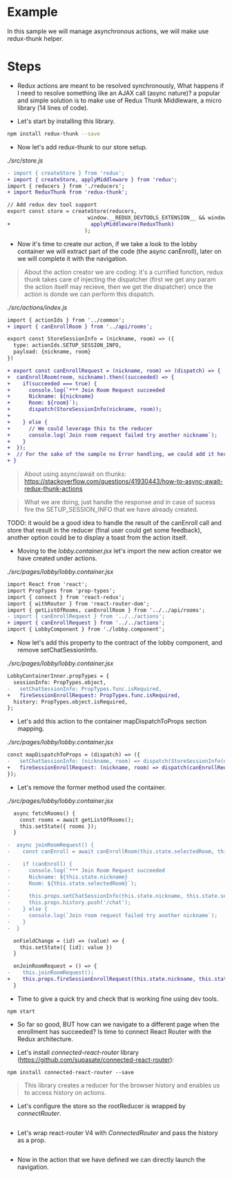 # Example

In this sample we will manage asynchronous actions, we will make use redux-thunk helper.

# Steps

- Redux actions are meant to be resolved synchronously, What happens if I need to resolve something like an AJAX call (async nature)?
a popular and simple solution is to make use of Redux Thunk Middleware, a micro library (14 lines of code).

- Let's start by installing this library.

```bash
npm install redux-thunk --save
```

- Now let's add redux-thunk to our store setup.

_./src/store.js_

```diff
- import { createStore } from 'redux';
+ import { createStore, applyMiddleware } from 'redux';
import { reducers } from './reducers';
+ import ReduxThunk from 'redux-thunk';

// Add redux dev tool support
export const store = createStore(reducers, 
                          window.__REDUX_DEVTOOLS_EXTENSION__ && window.__REDUX_DEVTOOLS_EXTENSION__(),
+                          applyMiddleware(ReduxThunk)
                         ); 
```

- Now it's time to create our action, if we take a look to the lobby container we will extract part of the code (the async
canEnroll), later on we will complete it with the navigation.

> About the action creator we are coding: it's a currified function, redux thunk takes care of injecting the dispatcher
(first we get any param the action itself may recieve, then we get the dispatcher) once the action is donde we can
perform this dispatch.

_./src/actions/index.js_

```diff
import { actionIds } from '../common';
+ import { canEnrollRoom } from '../api/rooms';

export const StoreSessionInfo = (nickname, room) => ({
  type: actionIds.SETUP_SESSION_INFO,
  payload: {nickname, room}
})

+ export const canEnrollRequest = (nickname, room) => (dispatch) => {
+  canEnrollRoom(room, nickname).then((succeeded) => {
+    if(succeeded === true) {
+      console.log(`*** Join Room Request succeeded
+      Nickname: ${nickname}
+      Room: ${room}`);
+      dispatch(StoreSessionInfo(nickname, room));
+
+    } else {
+      // We could leverage this to the reducer
+      console.log(`Join room request failed try another nickname`);
+    }
+  });
+  // For the sake of the sample no Error handling, we could add it here
+ }
```

> About using async/await on thunks: https://stackoverflow.com/questions/41930443/how-to-async-await-redux-thunk-actions

> What we are doing, just handle the response and in case of sucess fire the SETUP_SESSION_INFO that we have already created.

TODO: it would be a good idea to handle the result of the canEnroll call and store that result in the reducer (final user could
get some feedback), another option could be to display a toast from the action itself.

- Moving to the _lobby.container.jsx_ let's import the new action creator we have created under actions.

_./src/pages/lobby/lobby.container.jsx_

```diff 
import React from 'react';
import PropTypes from 'prop-types';
import { connect } from 'react-redux';
import { withRouter } from 'react-router-dom';
import { getListOfRooms, canEnrollRoom } from '../../api/rooms';
- import { canEnrollRequest } from '../../actions';
+ import { canEnrollRequest } from '../../actions';
import { LobbyComponent } from './lobby.component';
```

- Now let's add this property to the contract of the lobby component, and remove setChatSessionInfo.

_./src/pages/lobby/lobby.container.jsx_

```diff
LobbyContainerInner.propTypes = {
  sessionInfo: PropTypes.object,
-   setChatSessionInfo: PropTypes.func.isRequired,
+   fireSessionEnrollRequest: PropTypes.func.isRequired,
  history: PropTypes.object.isRequired,
};
```

- Let's add this action to the container mapDispatchToProps section mapping.

_./src/pages/lobby/lobby.container.jsx_

```diff
const mapDispatchToProps = (dispatch) => ({
-   setChatSessionInfo: (nickname, room) => dispatch(StoreSessionInfo(nickname, room)),
+   fireSessionEnrollRequest: (nickname, room) => dispatch(canEnrollRequest(nickname, room)), 
});

```

- Let's remove the former method used the container.

_./src/pages/lobby/lobby.container.jsx_

```diff
  async fetchRooms() {
    const rooms = await getListOfRooms();
    this.setState({ rooms });
  }

-  async joinRoomRequest() {
-    const canEnroll = await canEnrollRoom(this.state.selectedRoom, this.state.nickname);

-    if (canEnroll) {
-      console.log(`*** Join Room Request succeeded
-      Nickname: ${this.state.nickname}
-      Room: ${this.state.selectedRoom}`);
-
-      this.props.setChatSessionInfo(this.state.nickname, this.state.selectedRoom);
-      this.props.history.push('/chat');
-    } else {
-      console.log(`Join room request failed try another nickname`);
-    }
-  }

  onFieldChange = (id) => (value) => {
    this.setState({ [id]: value })
  }

  onJoinRoomRequest = () => {
-    this.joinRoomRequest();
+    this.props.fireSessionEnrollRequest(this.state.nickname, this.state.selectedRoom);
  }
```

- Time to give a quick try and check that is working fine using dev tools.

```
npm start
```

- So far so good, BUT how can we navigate to a different page when the enrollment has succeeded? Is time to connect React
Router with the Redux architecture.

- Let's install _connected-react-router_ library (https://github.com/supasate/connected-react-router):

```
npm install connected-react-router --save
```

> This library creates a reducer for the browser history and enables us to access history on actions.

- Let's configure the store so the rootReducer is wrapped by _connectRouter_.

```
```
- Let's wrap react-router V4 with _ConnectedRouter_ and pass the history as a prop.

```
```

- Now in the action that we have defined we can directly launch the navigation.

```
```

